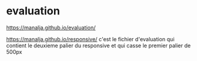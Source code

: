 # evaluation
 https://manalja.github.io/evaluation/
 
 
 
 https://manalja.github.io/responsive/ c'est le fichier d'evaluation qui contient le deuxieme palier du responsive et qui casse le premier palier de 500px
